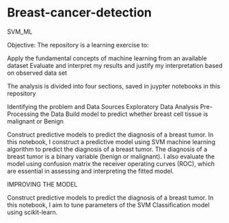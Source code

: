# Breast-cancer-detection
SVM_ML

Objective:
The repository is a learning exercise to:

Apply the fundamental concepts of machine learning from an available dataset
Evaluate and interpret my results and justify my interpretation based on observed data set


The analysis is divided into four sections, saved in juypter notebooks in this repository

Identifying the problem and Data Sources
Exploratory Data Analysis
Pre-Processing the Data
Build model to predict whether breast cell tissue is malignant or Benign

Construct predictive models to predict the diagnosis of a breast tumor. 
In this notebook, I construct a predictive model using SVM machine learning algorithm to predict the diagnosis of a breast tumor. 
The diagnosis of a breast tumor is a binary variable (benign or malignant). 
I also evaluate the model using confusion matrix the receiver operating curves (ROC), which are essential in assessing and interpreting the fitted model.

IMPROVING THE MODEL

Construct predictive models to predict the diagnosis of a breast tumor. In this notebook, I aim to tune parameters of the SVM Classification model using scikit-learn.

